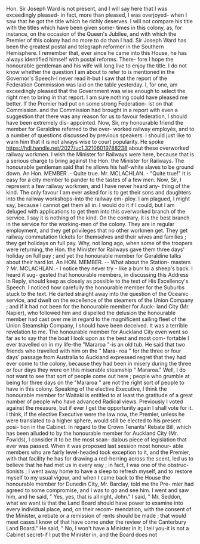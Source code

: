 Hon. Sir Joseph Ward is not present, and I will say here that I was exceedingly pleased- in fact, more than pleased, I was overjoyed- when I saw that he got the title which he richly deserves. I will not compare his title with the titles which have been given some- times in this colony, as, for instance, on the occasion of the Queen's Jubilee, and with which the Premier of this colony had no more to do than I had. Sir Joseph Ward has been the greatest postal and telegraph reformer in the Southern Hemisphere. I remember that, ever since he came into this House, he has always identified himself with postal reforms. There- fore I hope the honourable gentleman and his wife will long live to enjoy the title. I do not know whether the question I am about to refer to is mentioned in the Governor's Speech-I never read it-but I saw that the report of the Federation Commission was laid on the table yesterday. I, for one, am exceedingly pleased that the Government was wise enough to select the right men to bring in that report. I am sure nothing could have pleased me better. If the Premier had put on some strong Federation- ist on that Commission. and the Commission had brought in a report with even a suggestion that there was any reason for us to favour federation, I should have been extremely dis- appointed. Now, Sir, my honourable friend the member for Geraldine referred to the over- worked railway employés, and to a number of questions discussed by previous speakers. I should just like to warn him that it is not always wise to court popularity. He spoke https://hdl.handle.net/2027/uc1.32106019788238 about these overworked railway workmen. I wish the Minister for Railways were here, because that is a serious charge to bring against the Hon. the Minister for Railways. The honourable gentleman said that he allows his half-white slaves to be ground down. An Hon. MEMBER .- Quite true. Mr. MCLACHLAN. - "Quite true!" It is easy for a city member to pander to the tastes of a few men. Now, Sir, I represent a few railway workmen, and I have never heard any- thing of the kind. The only favour I am ever asked for is to get their sons and daughters into the railway workshops-into the railway em- ploy. I am plagued, I might say, because I cannot get them all in. I would do it if I could, but I am deluged with applications to get them into this overworked branch of the service. I say it is nothing of the kind. On the contrary, it is the best branch in the service for the working-men of the colony. They are in regular employment, and they get privileges that no other workmen get. They get railway commutation tickets for themselves and their wives and families ; they get holidays on full pay. Why, not long ago, when some of the troopers were returning, the Hon. the Minister for Railways gave them three days' holiday on full pay ; and yet the honourable member for Geraldine talks about their hard lot. An HON. MEMBER. -- What about the Station- masters ? Mr. MCLACHLAN .- I notice they never try \- like a burr to a sheep's back. I heard it sug- gested that honourable members, in discussing this Address in Reply, should keep as closely as possible to the text of His Excellency's Speech. I noticed how carefully the honourable member for the Suburbs stuck to the text. He darted straight away into the question of the Oceanic service, and dwelt on the excellence of the steamers of the Union Company ; and if it had not been for the honourable member for Auck- land City (Mr. Napier), who followed him and dispelled the delusion the honourable member had cast over me in regard to the magnificent sailing fleet of the Union Steamship Company, I should have been deceived. It was a terrible revelation to me. The honourable member for Auckland City even went so far as to say that the boat I look upon as the best and most com- fortable I ever travelled on in my life-the "Mararoa "-is an old tub. He said that two friends who travelled with him on the " Mara- roa " for the three or four days' passage from Australia to Auckland expressed regret that they had ever come to the colony, because they had been in misery during the three or four days they were on this miserable steamship " Mararoa." Well, I do not want to see that sort of people come out here ; people who grumble at being for three days on the "Mararoa " are not the right sort of people to have in this colony. Speaking of the elective Executive, I think the honourable member for Waitaki is entitled to at least the gratitude of a great number of people who have advanced Radical views. Previously I voted against the measure, but if ever I get the opportunity again I shall vote for it. I think, if the elective Executive were the law now, the Premier, unless he were translated to a higher sphere, would still be elected to his present posi- tion in the Cabinet. In regard to the Crown Tenants' Rebate Bill, which has been alluded to by the honourable member for Auckland City (Mr. Fowlds), I consider it to be the most scan- dalous piece of legislation that ever was passed. When it was proposed last session most honour- able members who are fairly level-headed took exception to it, and the Premier, with that facility he has for drawing a red-herring across the scent, led us to believe that he had met us in every way ; in fact, I was one of the obstruc- tionists ; I went away home to have a sleep to refresh myself, and to restore myself to my usual vigour, and when I came back to the House the honourable member for Dunedin City, Mr. Barclay, told me the Pre- mier had agreed to some compromise, and I was to go and see him. I went and saw him, and he said, " Yes, yes, that is all right, John." I said, " Mr. Seddon, what we want is that the Land Board should have power to examine into every individual place, and, on their recom- mendation, with the consent of the Minister, a rebate or a remission of rents should be made ; that would meet cases I know of that have come under the review of the Canterbury Land Board." He said, " No, I won't have a Minister in it; I tell you-it is not a Cabinet secret-if I put the Minister in, and the Board does not 